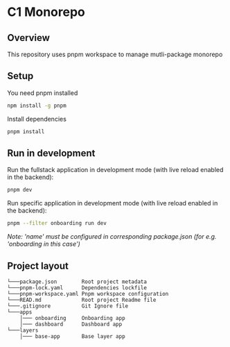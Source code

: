# C1 Monorepo

## Overview
This repository uses pnpm workspace to manage mutli-package monorepo


## Setup
You need pnpm installed
```bash
npm install -g pnpm
```
Install dependencies
```bash
pnpm install
```
## Run in development

Run the fullstack application in development mode (with live reload enabled in the backend):

```bash
pnpm dev
```
Run specific application in development mode (with live reload enabled in the backend):

```bash
pnpm --filter onboarding run dev
```
*Note: 'name' must be configured in corresponding package.json (for e.g. 'onboarding in this case')*

## Project layout

```
└───package.json        Root project metadata
└───pnpm-lock.yaml      Dependencies lockfile
└───pnpm-workspace.yaml Pnpm workspace configuration
└───READ.md             Root project Readme file
└───.gitignore          Git Ignore file
└───apps
    │─── onboarding     Onboarding app
    │─── dashboard      Dashboard app
└───layers
    │─── base-app       Base layer app
```